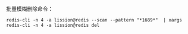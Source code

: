 批量模糊删除命令：

```shell
redis-cli -n 4 -a lission@redis --scan --pattern "*1689*"  | xargs redis-cli -n 4 -a lission@redis del
```

